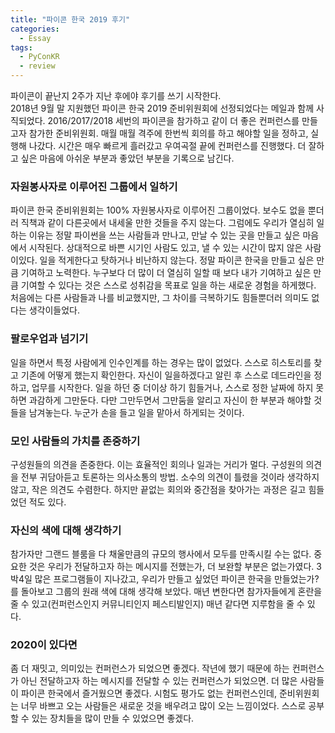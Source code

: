```yaml
---
title: "파이콘 한국 2019 후기"
categories:
  - Essay
tags:
  - PyConKR
  - review
---
```

파이콘이 끝난지 2주가 지난 후에야 후기를 쓰기 시작한다.  
2018년 9월 말 지원했던 파이콘 한국 2019 준비위원회에 선정되었다는 메일과 함께 사직되었다. 2016/2017/2018 세번의 파이콘을 참가하고 같이 더 좋은 컨퍼런스를 만들고자 참가한 준비위원회.
매월 매월 격주에 한번씩 회의를 하고 해야할 일을 정하고, 실행해 나갔다. 시간은 매우 빠르게 흘러갔고 우여곡절 끝에 컨퍼런스를 진행했다. 더 잘하고 싶은 마음에 아쉬운 부분과 좋았던 부분을 기록으로 남긴다.

### 자원봉사자로 이루어진 그룹에서 일하기
파이콘 한국 준비위원회는 100% 자원봉사자로 이루어진 그룹이었다. 보수도 없을 뿐더러 직책과 같이 다른곳에서 내세울 만한 것들을 주지 않는다. 그럼에도 우리가 열심히 일하는 이유는 정말 파이썬을 쓰는 사람들과 만나고, 만날 수 있는 곳을 만들고 싶은 마음에서 시작된다. 상대적으로 바쁜 시기인 사람도 있고, 낼 수 있는 시간이 많지 않은 사람이있다. 일을 적게한다고 탓하거나 비난하지 않는다. 정말 파이콘 한국을 만들고 싶은 만큼 기여하고 노력한다. 누구보다 더 많이 더 열심히 일할 때 보다 내가 기여하고 싶은 만큼 기여할 수 있다는 것은 스스로 성취감을 목표로 일을 하는 새로운 경험을 하게했다.  
처음에는 다른 사람들과 나를 비교했지만, 그 차이를 극복하기도 힘들뿐더러 의미도 없다는 생각이들었다.

### 팔로우업과 넘기기
일을 하면서 특정 사람에게 인수인계를 하는 경우는 많이 없었다. 스스로 히스토리를 찾고 기존에 어떻게 했는지 확인한다. 자신이 일을하겠다고 알린 후 스스로 데드라인을 정하고, 업무를 시작한다. 일을 하던 중 더이상 하기 힘들거나, 스스로 정한 날짜에 하지 못하면 과감하게 그만둔다. 다만 그만두면서 그만둠을 알리고 자신이 한 부분과 해야할 것들을 남겨놓는다. 누군가 손을 들고 일을 맡아서 하게되는 것이다.

### 모인 사람들의 가치를 존중하기
구성원들의 의견을 존중한다. 이는 효율적인 회의나 일과는 거리가 멀다. 구성원의 의견을 전부 귀담아듣고 토론하는 의사소통의 방법. 소수의 의견이 틀렸을 것이라 생각하지 않고, 작은 의견도 수렴한다. 하지만 끝없는 회의와 중간점을 찾아가는 과정은 길고 힘들었던 적도 있다.

### 자신의 색에 대해 생각하기
참가자만 그랜드 블룸을 다 채울만큼의 규모의 행사에서 모두를 만족시킬 수는 없다. 중요한 것은 우리가 전달하고자 하는 메시지를 전했는가, 더 보완할 부분은 없는가였다. 3박4일 많은 프로그램들이 지나갔고, 우리가 만들고 싶었던 파이콘 한국을 만들었는가?를 돌아보고 그룹의 원래 색에 대해 생각해 보았다. 매년 변한다면 참가자들에게 혼란을 줄 수 있고(컨퍼런스인지 커뮤니티인지 페스티발인지)
 매년 같다면 지루함을 줄 수 있다.

### 2020이 있다면
좀 더 재밋고, 의미있는 컨퍼런스가 되었으면 좋겠다. 작년에 했기 때문에 하는 컨퍼런스가 아닌 전달하고자 하는 메시지를 전달할 수 있는 컨퍼런스가 되었으면.
더 많은 사람들이 파이콘 한국에서 즐거웠으면 좋겠다. 시험도 평가도 없는 컨퍼런스인데, 준비위원회는 너무 바쁘고 오는 사람들은 새로운 것을 배우려고 많이 오는 느낌이었다. 스스로 공부할 수 있는 장치들을 많이 만들 수 있었으면 좋겠다.
